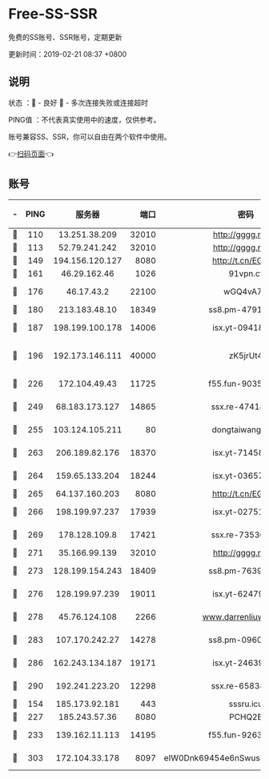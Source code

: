 # Free-SS-SSR

免费的SS账号、SSR账号，定期更新

更新时间：2019-02-21 08:37 +0800

## 说明

状态     ：🙂 - 良好 🙁 - 多次连接失败或连接超时

PING值   ：不代表真实使用中的速度，仅供参考。

账号兼容SS、SSR，你可以自由在两个软件中使用。

👉[扫码页面](https://liesauer.github.io/free-ss-ssr.github.io/)👈

## 账号

|-|PING|服务器|端口|密码|加密方式|区域|
|:----:|:----:|:-----:|-----:|:----:|:----:|:----:|
|🙂|110|13.251.38.209|32010|http://gggg.rocks|chacha20|SG|
|🙂|113|52.79.241.242|32010|http://gggg.rocks|chacha20|KR|
|🙂|149|194.156.120.127|8080|http://t.cn/EGJIyrl|rc4-md5|RU|
|🙂|161|46.29.162.46|1026|91vpn.cf|rc4-md5|RU|
|🙂|176|46.17.43.2|22100|wGQ4vA7D|aes-256-gcm|RU|
|🙂|180|213.183.48.10|18349|ss8.pm-47913593|rc4-md5|RU|
|🙂|187|198.199.100.178|14006|isx.yt-09418074|aes-256-cfb|US|
|🙂|196|192.173.146.111|40000|zK5jrUt4|chacha20-ietf-poly1305|US|
|🙂|226|172.104.49.43|11725|f55.fun-90356904|aes-256-cfb|SG|
|🙂|249|68.183.173.127|14865|ssx.re-47418589|aes-256-cfb|US|
|🙂|255|103.124.105.211|80|dongtaiwang.com|aes-256-cfb|US|
|🙂|263|206.189.82.176|18370|isx.yt-71458272|aes-256-cfb|SG|
|🙂|264|159.65.133.204|18244|isx.yt-03657026|aes-256-cfb|SG|
|🙂|265|64.137.160.203|8080|http://t.cn/EGJIyrl|rc4-md5|CA|
|🙂|266|198.199.97.237|17939|isx.yt-02751636|aes-256-cfb|US|
|🙂|269|178.128.109.8|17421|ssx.re-73530139|aes-256-cfb|SG|
|🙂|271|35.166.99.139|32010|http://gggg.rocks|chacha20|US|
|🙂|273|128.199.154.243|18409|ss8.pm-76398770|aes-256-cfb|SG|
|🙂|276|128.199.97.239|19011|isx.yt-62479185|aes-256-cfb|SG|
|🙂|278|45.76.124.108|2266|www.darrenliuwei.com|aes-256-cfb|AU|
|🙂|283|107.170.242.27|14278|ss8.pm-09602432|aes-256-cfb|US|
|🙂|286|162.243.134.187|19171|isx.yt-24639393|aes-256-cfb|US|
|🙂|290|192.241.223.20|12298|ssx.re-65834373|aes-256-cfb|US|
|🙂|154|185.173.92.181|443|sssru.icu|rc4-md5|RU|
|🙂|227|185.243.57.36|8080|PCHQ2E|rc4-md5|US|
|🙂|233|139.162.11.113|14195|f55.fun-92630692|aes-256-cfb|SG|
|🙂|303|172.104.33.178|8097|eIW0Dnk69454e6nSwuspv9DmS201tQ0D|aes-256-cfb|SG|
